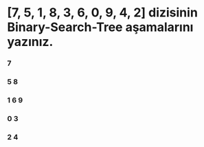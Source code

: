 # [7, 5, 1, 8, 3, 6, 0, 9, 4, 2] dizisinin Binary-Search-Tree aşamalarını yazınız.

###                         7
###                    5        8
###                 1     6         9
###              0      3
###                  2    4
